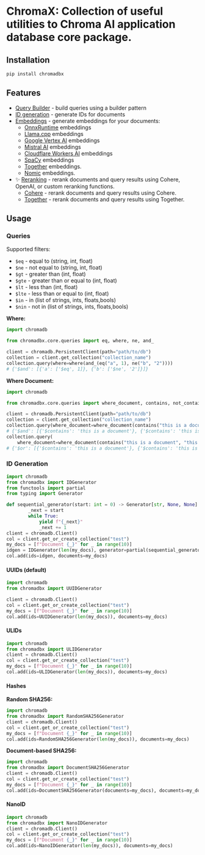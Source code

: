 # ChromaX: Collection of useful utilities to Chroma AI application database core package.

## Installation

```bash
pip install chromadbx
```
## Features

- [Query Builder](https://github.com/amikos-tech/chromadbx#queries) - build queries using a builder pattern
- [ID generation](https://github.com/amikos-tech/chromadbx#id-generation) - generate IDs for documents
- [Embeddings](https://github.com/amikos-tech/chromadbx/blob/main/docs/embeddings.md) - generate embeddings for your documents:
    - [OnnxRuntime](https://github.com/amikos-tech/chromadbx/blob/main/docs/embeddings.md#onnx-runtime) embeddings
    - [Llama.cpp](https://github.com/amikos-tech/chromadbx/blob/main/docs/embeddings.md#llamacpp) embeddings
    - [Google Vertex AI](https://github.com/amikos-tech/chromadbx/blob/main/docs/embeddings.md#google-vertex-ai) embeddings
    - [Mistral AI](https://github.com/amikos-tech/chromadbx/blob/main/docs/embeddings.md#mistral-ai) embeddings
    - [Cloudflare Workers AI](https://github.com/amikos-tech/chromadbx/blob/main/docs/embeddings.md#cloudflare-workers-ai) embeddings
    - [SpaCy](https://github.com/amikos-tech/chromadbx/blob/main/docs/embeddings.md#spacy) embeddings
    - [Together](https://github.com/amikos-tech/chromadbx/blob/main/docs/embeddings.md#together) embeddings.
    - [Nomic](https://github.com/amikos-tech/chromadbx/blob/main/docs/embeddings.md#nomic) embeddings.
- ✨ [Reranking](https://github.com/amikos-tech/chromadbx/blob/main/docs/reranking.md) - rerank documents and query results using Cohere, OpenAI, or custom reranking functions.
    - [Cohere](https://github.com/amikos-tech/chromadbx/blob/main/docs/reranking.md#cohere) - rerank documents and query results using Cohere.
    - [Together](https://github.com/amikos-tech/chromadbx/blob/main/docs/reranking.md#together) - rerank documents and query results using Together.

## Usage

### Queries

Supported filters:

- `$eq` - equal to (string, int, float)
- `$ne` - not equal to (string, int, float)
- `$gt` - greater than (int, float)
- `$gte` - greater than or equal to (int, float)
- `$lt` - less than (int, float)
- `$lte` - less than or equal to (int, float)
- `$in` - in (list of strings, ints, floats,bools)
- `$nin` - not in (list of strings, ints, floats,bools)

**Where:**


```python
import chromadb

from chromadbx.core.queries import eq, where, ne, and_

client = chromadb.PersistentClient(path="path/to/db")
collection = client.get_collection("collection_name")
collection.query(where=where(and_(eq("a", 1), ne("b", "2"))))
# {'$and': [{'a': ['$eq', 1]}, {'b': ['$ne', '2']}]}
```

**Where Document:**

```python
import chromadb

from chromadbx.core.queries import where_document, contains, not_contains, LogicalOperator

client = chromadb.PersistentClient(path="path/to/db")
collection = client.get_collection("collection_name")
collection.query(where_document=where_document(contains("this is a document", "this is another document")))
# {'$and': [{'$contains': 'this is a document'}, {'$contains': 'this is another document'}]}
collection.query(
    where_document=where_document(contains("this is a document", "this is another document", op=LogicalOperator.OR)))
# {'$or': [{'$contains': 'this is a document'}, {'$contains': 'this is another document'}]}
```

### ID Generation

```python
import chromadb
from chromadbx import IDGenerator
from functools import partial
from typing import Generator

def sequential_generator(start: int = 0) -> Generator[str, None, None]:
        _next = start
        while True:
            yield f"{_next}"
            _next += 1
client = chromadb.Client()
col = client.get_or_create_collection("test")
my_docs = [f"Document {_}" for _ in range(10)]
idgen = IDGenerator(len(my_docs), generator=partial(sequential_generator, start=10))
col.add(ids=idgen, documents=my_docs)
```

#### UUIDs (default)

```python
import chromadb
from chromadbx import UUIDGenerator

client = chromadb.Client()
col = client.get_or_create_collection("test")
my_docs = [f"Document {_}" for _ in range(10)]
col.add(ids=UUIDGenerator(len(my_docs)), documents=my_docs)
```

#### ULIDs

```python
import chromadb
from chromadbx import ULIDGenerator
client = chromadb.Client()
col = client.get_or_create_collection("test")
my_docs = [f"Document {_}" for _ in range(10)]
col.add(ids=ULIDGenerator(len(my_docs)), documents=my_docs)
```

#### Hashes

**Random SHA256:**

```python
import chromadb
from chromadbx import RandomSHA256Generator
client = chromadb.Client()
col = client.get_or_create_collection("test")
my_docs = [f"Document {_}" for _ in range(10)]
col.add(ids=RandomSHA256Generator(len(my_docs)), documents=my_docs)
```

**Document-based SHA256:**

```python
import chromadb
from chromadbx import DocumentSHA256Generator
client = chromadb.Client()
col = client.get_or_create_collection("test")
my_docs = [f"Document {_}" for _ in range(10)]
col.add(ids=DocumentSHA256Generator(documents=my_docs), documents=my_docs)
```

#### NanoID

```python
import chromadb
from chromadbx import NanoIDGenerator
client = chromadb.Client()
col = client.get_or_create_collection("test")
my_docs = [f"Document {_}" for _ in range(10)]
col.add(ids=NanoIDGenerator(len(my_docs)), documents=my_docs)
```
